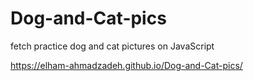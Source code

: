 # Dog-and-Cat-pics
fetch practice dog and cat pictures on JavaScript

https://elham-ahmadzadeh.github.io/Dog-and-Cat-pics/
